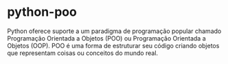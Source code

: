 # python-poo
 Python oferece suporte a um paradigma de programação popular chamado Programação Orientada a Objetos (POO) ou Programação Orientada a Objetos (OOP). POO é uma forma de estruturar seu código criando objetos que representam coisas ou conceitos do mundo real.
